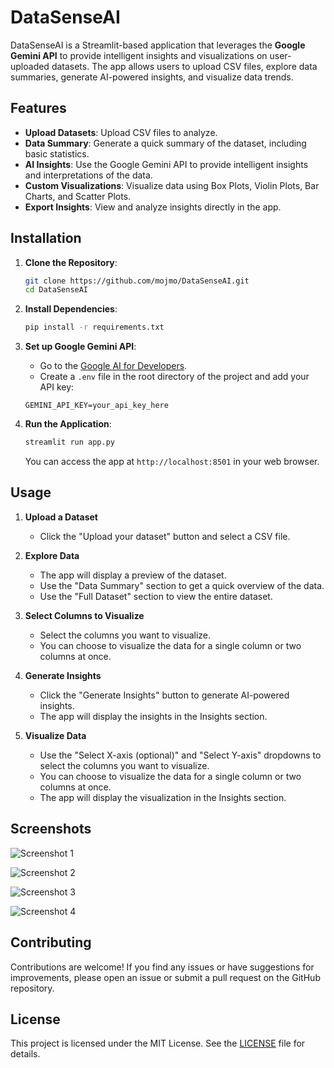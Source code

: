 # DataSenseAI

DataSenseAI is a Streamlit-based application that leverages the **Google Gemini API** to provide intelligent insights and visualizations on user-uploaded datasets. The app allows users to upload CSV files, explore data summaries, generate AI-powered insights, and visualize data trends.

## **Features**

- **Upload Datasets**: Upload CSV files to analyze.
- **Data Summary**: Generate a quick summary of the dataset, including basic statistics.
- **AI Insights**: Use the Google Gemini API to provide intelligent insights and interpretations of the data.
- **Custom Visualizations**: Visualize data using Box Plots, Violin Plots, Bar Charts, and Scatter Plots.
- **Export Insights**: View and analyze insights directly in the app.

## **Installation**

1. **Clone the Repository**:
   ```bash
   git clone https://github.com/mojmo/DataSenseAI.git
   cd DataSenseAI
   ```

2. **Install Dependencies**:
   ```bash
   pip install -r requirements.txt
   ```

3. **Set up Google Gemini API**:
   - Go to the [Google AI for Developers](https://ai.google.dev/gemini-api/docs).
   - Create a `.env` file in the root directory of the project and add your API key:
   ```plaintext
   GEMINI_API_KEY=your_api_key_here
   ```

4. **Run the Application**:
   ```bash
   streamlit run app.py
   ```

   You can access the app at `http://localhost:8501` in your web browser.

## **Usage**

1. **Upload a Dataset**
   - Click the "Upload your dataset" button and select a CSV file.

2. **Explore Data**
   - The app will display a preview of the dataset.
   - Use the "Data Summary" section to get a quick overview of the data.
   - Use the "Full Dataset" section to view the entire dataset.

3. **Select Columns to Visualize**
   - Select the columns you want to visualize.
   - You can choose to visualize the data for a single column or two columns at once.

4. **Generate Insights**
   - Click the "Generate Insights" button to generate AI-powered insights.
   - The app will display the insights in the Insights section.

5. **Visualize Data**
   - Use the "Select X-axis (optional)" and "Select Y-axis" dropdowns to select the columns you want to visualize.
   - You can choose to visualize the data for a single column or two columns at once.
   - The app will display the visualization in the Insights section.

## **Screenshots**

![Screenshot 1](assets/screenshots/screenshot1.png)

![Screenshot 2](assets/screenshots/sscreenshot2.png)

![Screenshot 3](assets/screenshots/sscreenshot3.png)

![Screenshot 4](assets/screenshots/sscreenshot4.png)

## **Contributing**

Contributions are welcome! If you find any issues or have suggestions for improvements, please open an issue or submit a pull request on the GitHub repository.

## **License**

This project is licensed under the MIT License. See the [LICENSE](LICENSE) file for details.
